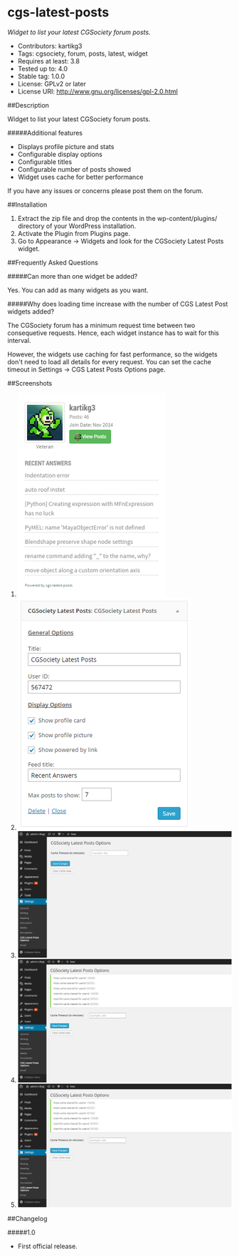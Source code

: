 cgs-latest-posts
================
_Widget to list your latest CGSociety forum posts._
* Contributors: kartikg3
* Tags: cgsociety, forum, posts, latest, widget
* Requires at least: 3.8
* Tested up to: 4.0
* Stable tag: 1.0.0
* License: GPLv2 or later
* License URI: http://www.gnu.org/licenses/gpl-2.0.html

##Description

Widget to list your latest CGSociety forum posts.

#####Additional features

*	Displays profile picture and stats
*	Configurable display options
*	Configurable titles
*	Configurable number of posts showed
*	Widget uses cache for better performance

If you have any issues or concerns please post them on the forum.

##Installation

1.   Extract the zip file and drop the contents in the wp-content/plugins/ directory of your WordPress installation.
1.   Activate the Plugin from Plugins page.
1.   Go to Appearance -> Widgets and look for the CGSociety Latest Posts widget.

##Frequently Asked Questions

#####Can more than one widget be added?

Yes. You can add as many widgets as you want.

#####Why does loading time increase with the number of CGS Latest Post widgets added?

The CGSociety forum has a minimum request time between two consequetive requests. Hence, each widget instance has to wait for this interval.

However, the widgets use caching for fast performance, so the widgets don't need to load all details for every request.
You can set the cache timeout in Settings -> CGS Latest Posts Options page.

##Screenshots

1. ![Alt text](https://raw.githubusercontent.com/kartikg3/cgs-latest-posts/master/screenshot-1.png "The CGSociety Latest Posts widget")
1. ![Alt text](https://raw.githubusercontent.com/kartikg3/cgs-latest-posts/master/screenshot-2.png "Widget configuration")
1. ![Alt text](https://raw.githubusercontent.com/kartikg3/cgs-latest-posts/master/screenshot-3.png "Widget options page")
1. ![Alt text](https://raw.githubusercontent.com/kartikg3/cgs-latest-posts/master/screenshot-4.png "Widget clear cache in action")
1. ![Alt text](https://raw.githubusercontent.com/kartikg3/cgs-latest-posts/master/screenshot-4.png "The widget in action")

##Changelog

#####1.0
* First official release.
